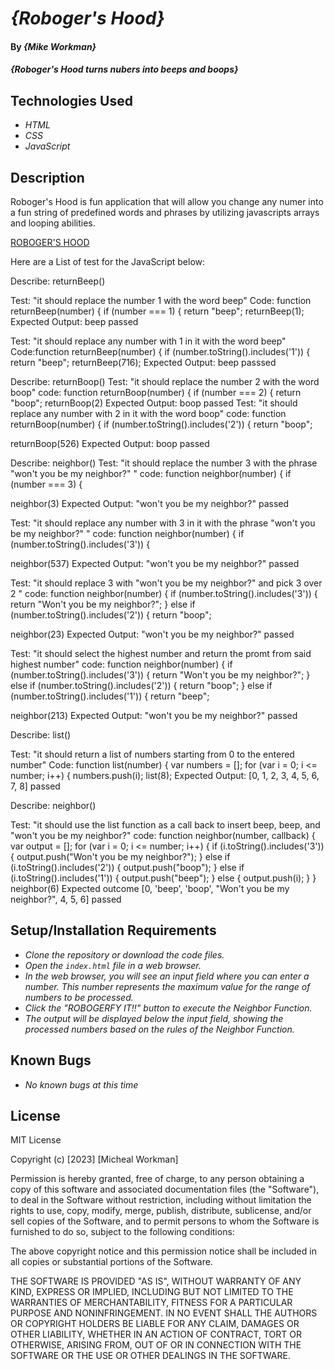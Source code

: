 # _{Roboger's Hood}_

#### By _**{Mike Workman}**_

#### _{Roboger's Hood turns nubers into beeps and boops}_

## Technologies Used

* _HTML_
* _CSS_
* _JavaScript_

## Description 
Roboger's Hood is fun application that will allow you change any numer into a fun string of predefined words and phrases by utilizing javascripts arrays and looping abilities. 

[ROBOGER'S HOOD](Workmanmcr.github.io/roboger-js)

Here are a List of test for the JavaScript below:

Describe: returnBeep()

Test: "it should replace the number 1 with the word beep"
Code: function returnBeep(number) {
  if (number === 1) {
    return "beep";
returnBeep(1);
Expected Output: beep
passed

Test: "it should replace any number with 1 in it with the word beep"
Code:function returnBeep(number) {
  if (number.toString().includes('1')) {
    return "beep";
returnBeep(716);
Expected Output: beep
passsed 

Describe: returnBoop()
Test: "it should replace the number 2 with the word boop"
code: function returnBoop(number) {
  if (number === 2) {
    return "boop";
returnBoop(2)
Expected Output: boop 
passed
Test: "it should replace any number with 2 in it with the word boop"
code: function returnBoop(number) {
  if (number.toString().includes('2')) {
    return "boop";
 
returnBoop(526)
Expected Output: boop
passed 


Describe: neighbor()
Test: "it should replace the number 3 with the phrase "won't you be my neighbor?" "
code: function neighbor(number) {
  if (number === 3) {
 
neighbor(3)
Expected Output: "won't you be my neighbor?"
passed

Test: "it should replace any number with  3 in it with the phrase "won't you be my neighbor?" "
code: function neighbor(number) {
  if (number.toString().includes('3')) {
 
neighbor(537)
Expected Output: "won't you be my neighbor?"
passed

Test: "it should replace 3 with "won't you be my neighbor?" and pick 3 over 2 "
code: function neighbor(number) {
  if (number.toString().includes('3')) {
    return "Won't you be my neighbor?";
} else if (number.toString().includes('2')) {
    return "boop";
 
neighbor(23)
Expected Output: "won't you be my neighbor?"
passed

Test: "it should select the highest number and return the promt from said highest number"
code: function neighbor(number) {
  if (number.toString().includes('3')) {
    return "Won't you be my neighbor?";
} else if (number.toString().includes('2')) {
    return "boop";
} else if (number.toString().includes('1')) {
  return "beep"; 
 
neighbor(213)
Expected Output: "won't you be my neighbor?"
passed

Describe: list()

Test: "it should return a list of numbers starting from 0 to the entered number"
Code: function list(number) {
  var numbers = [];
  for (var i = 0; i <= number; i++) {
    numbers.push(i);
list(8);
Expected Output: [0, 1, 2, 3, 4, 5, 6, 7, 8]
passed

Describe: neighbor()

Test: "it should use the list function as a call back to insert beep, beep, and "won't you be my neighbor?" 
 code: function neighbor(number, callback) {
  var output = [];
  for (var i = 0; i <= number; i++) {
    if (i.toString().includes('3')) {
      output.push("Won't you be my neighbor?");
    } else if (i.toString().includes('2')) {
      output.push("boop");
    } else if (i.toString().includes('1')) {
      output.push("beep");
    } else {
      output.push(i);
    }
  }
  neighbor(6)
  Expected outcome [0, 'beep', 'boop', "Won't you be my neighbor?", 4, 5, 6]
passed 

## Setup/Installation Requirements

* _Clone the repository or download the code files._
* _Open the `index.html` file in a web browser._
* _In the web browser, you will see an input field where you can enter a number. This number represents the maximum value for the range of numbers to be processed._
* _Click the "ROBOGERFY IT!!" button to execute the Neighbor Function._
* _The output will be displayed below the input field, showing the processed numbers based on the rules of the Neighbor Function._


## Known Bugs

* _No known bugs at this time_

## License

MIT License

Copyright (c) [2023] [Micheal Workman]

Permission is hereby granted, free of charge, to any person obtaining a copy
of this software and associated documentation files (the "Software"), to deal
in the Software without restriction, including without limitation the rights
to use, copy, modify, merge, publish, distribute, sublicense, and/or sell
copies of the Software, and to permit persons to whom the Software is
furnished to do so, subject to the following conditions:

The above copyright notice and this permission notice shall be included in all
copies or substantial portions of the Software.

THE SOFTWARE IS PROVIDED "AS IS", WITHOUT WARRANTY OF ANY KIND, EXPRESS OR
IMPLIED, INCLUDING BUT NOT LIMITED TO THE WARRANTIES OF MERCHANTABILITY,
FITNESS FOR A PARTICULAR PURPOSE AND NONINFRINGEMENT. IN NO EVENT SHALL THE
AUTHORS OR COPYRIGHT HOLDERS BE LIABLE FOR ANY CLAIM, DAMAGES OR OTHER
LIABILITY, WHETHER IN AN ACTION OF CONTRACT, TORT OR OTHERWISE, ARISING FROM,
OUT OF OR IN CONNECTION WITH THE SOFTWARE OR THE USE OR OTHER DEALINGS IN THE
SOFTWARE.
